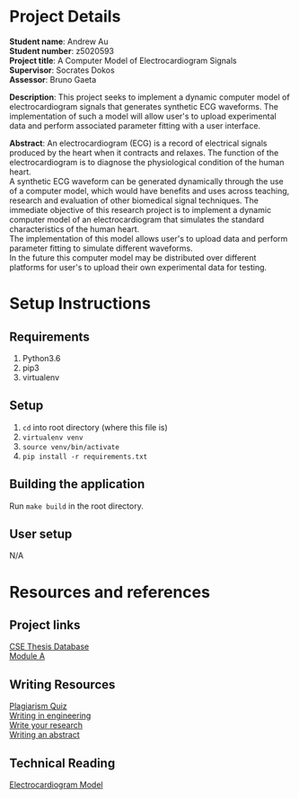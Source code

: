 # Project Details
**Student name**: Andrew Au  
**Student number**: z5020593  
**Project title**: A Computer Model of Electrocardiogram Signals  
**Supervisor**: Socrates Dokos  
**Assessor**: Bruno Gaeta  

**Description**: This project seeks to implement a dynamic computer model of electrocardiogram signals that generates synthetic ECG waveforms. The implementation of such a model will allow user's to upload experimental data and perform associated parameter fitting with a user interface.  

**Abstract**: An electrocardiogram (ECG) is a record of electrical signals produced by the heart when it contracts and relaxes. The function of the electrocardiogram is to diagnose the physiological condition of the human heart.  
A synthetic ECG waveform can be generated dynamically through the use of a computer model, which would have benefits and uses across teaching, research and evaluation of other biomedical signal techniques.
The immediate objective of this research project is to implement a dynamic computer model of an electrocardiogram that simulates the standard characteristics of the human heart.  
The implementation of this model allows user's to upload data and perform parameter fitting to simulate different waveforms.  
In the future this computer model may be distributed over different platforms for user's to upload their own experimental data for testing.


# Setup Instructions
## Requirements
1. Python3.6
2. pip3
3. virtualenv

## Setup
1. `cd` into root directory (where this file is)
2. `virtualenv venv`
3. `source venv/bin/activate`
4. `pip install -r requirements.txt`

## Building the application
Run `make build` in the root directory.

## User setup
N/A


# Resources and references
## Project links
[CSE Thesis Database](https://moodle.telt.unsw.edu.au/course/view.php?id=33523)  
[Module A](https://moodle.telt.unsw.edu.au/course/view.php?id=40119)

## Writing Resources
[Plagiarism Quiz](https://student.unsw.edu.au/plagiarism-quiz)  
[Writing in engineering](https://student.unsw.edu.au/writing-engineering-science)  
[Write your research](https://writeyourresearch.wordpress.com/)  
[Writing an abstract](https://services.unimelb.edu.au/__data/assets/pdf_file/0007/471274/Writing_an_Abstract_Update_051112.pdf)  

## Technical Reading
[Electrocardiogram Model](http://web.mit.edu/~gari/www/papers/ieeetbe50p289.pdf)